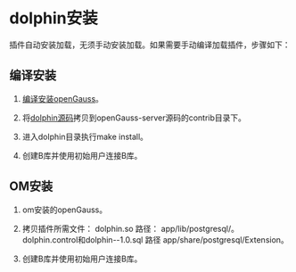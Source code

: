 # dolphin安装

插件自动安装加载，无须手动安装加载。如果需要手动编译加载插件，步骤如下：
    
## 编译安装

1. [编译安装openGauss](https://gitee.com/opengauss/openGauss-server#%E7%BC%96%E8%AF%91)。

2. 将[dolphin源码](https://gitee.com/opengauss/Plugin/tree/master/contrib/dolphin)拷贝到openGauss-server源码的contrib目录下。

3. 进入dolphin目录执行make install。

4. 创建B库并使用初始用户连接B库。

## OM安装

1. om安装的openGauss。

2. 拷贝插件所需文件：
        dolphin.so 路径： app/lib/postgresql/。
        dolphin.control和dolphin--1.0.sql 路径 app/share/postgresql/Extension。

3. 创建B库并使用初始用户连接B库。
